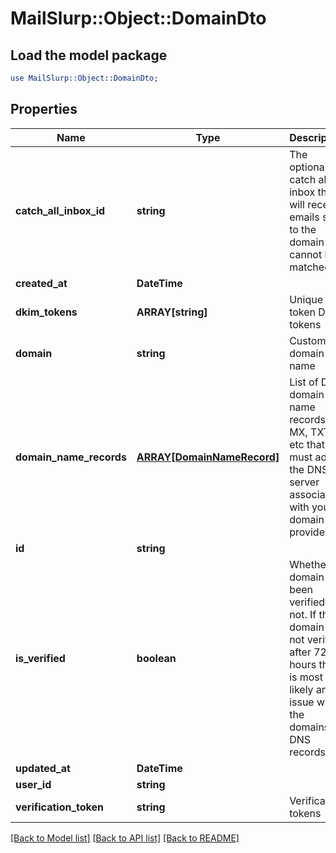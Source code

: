 # MailSlurp::Object::DomainDto

## Load the model package
```perl
use MailSlurp::Object::DomainDto;
```

## Properties
Name | Type | Description | Notes
------------ | ------------- | ------------- | -------------
**catch_all_inbox_id** | **string** | The optional catch all inbox that will receive emails sent to the domain that cannot be matched. | [optional] 
**created_at** | **DateTime** |  | 
**dkim_tokens** | **ARRAY[string]** | Unique token DKIM tokens | [optional] 
**domain** | **string** | Custom domain name | [optional] 
**domain_name_records** | [**ARRAY[DomainNameRecord]**](DomainNameRecord) | List of DNS domain name records (C, MX, TXT) etc that you must add to the DNS server associated with your domain provider. | [optional] 
**id** | **string** |  | 
**is_verified** | **boolean** | Whether domain has been verified or not. If the domain is not verified after 72 hours there is most likely an issue with the domains DNS records. | [optional] 
**updated_at** | **DateTime** |  | 
**user_id** | **string** |  | 
**verification_token** | **string** | Verification tokens | [optional] 

[[Back to Model list]](../README#documentation-for-models) [[Back to API list]](../README#documentation-for-api-endpoints) [[Back to README]](../README)



